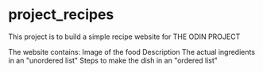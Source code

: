 # project_recipes

This project is to build a simple recipe website for THE ODIN PROJECT

The website contains:
Image of the food
Description
The actual ingredients in an "unordered list"
Steps to make the dish in an "ordered list"
